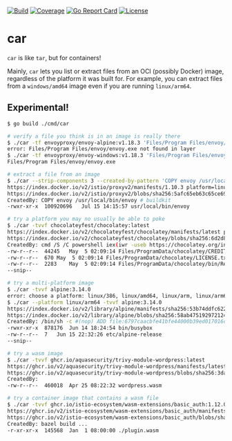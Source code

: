 [![Build](https://github.com/tetratelabs/car/workflows/build/badge.svg)](https://github.com/tetratelabs/car)
[![Coverage](https://codecov.io/gh/tetratelabs/car/branch/master/graph/badge.svg)](https://codecov.io/gh/tetratelabs/car)
[![Go Report Card](https://goreportcard.com/badge/github.com/tetratelabs/car)](https://goreportcard.com/report/github.com/tetratelabs/car)
[![License](https://img.shields.io/badge/license-Apache%202.0-blue.svg)](LICENSE)

# car

`car` is like `tar`, but for containers!

Mainly, `car` lets you list or extract files from an OCI (possibly Docker) image, regardless of the platform it was
built for. For example, you can extract files from a `windows/amd64` image even if you are running `linux/arm64`.

## Experimental!

```bash
$ go build ./cmd/car

# verify a file you think is in an image is really there
$ ./car -tf envoyproxy/envoy-alpine:v1.18.3 'Files/Program Files/envoy/envoy.exe'
error: Files/Program Files/envoy/envoy.exe not found in layer
$ ./car -tf envoyproxy/envoy-windows:v1.18.3 'Files/Program Files/envoy/envoy.exe'
Files/Program Files/envoy/envoy.exe

# extract a file from an image
$ ./car --strip-components 3 --created-by-pattern 'COPY envoy /usr/local/bin/envoy' -xvvf istio/proxyv2:1.10.3 && test -f envoy
https://index.docker.io/v2/istio/proxyv2/manifests/1.10.3 platform=linux/amd64 totalLayerSize: 95073366
https://index.docker.io/v2/istio/proxyv2/blobs/sha256:5afc65eb63c65ce691cc003c8b26820b7d984181b4871a2735e92cbf69595671 size=26407160
CreatedBy: COPY envoy /usr/local/bin/envoy # buildkit
-rwxr-xr-x	100920696	Jul 15 14:15:57	usr/local/bin/envoy

# try a platform you may no usually be able to poke
$ ./car -tvvf chocolateyfest/chocolatey:latest
https://index.docker.io/v2/chocolateyfest/chocolatey/manifests/latest platform=windows/amd64 totalLayerSize: 24102006
https://index.docker.io/v2/chocolateyfest/chocolatey/blobs/sha256:6d2d8da2960b0044c22730be087e6d7b197ab215d78f9090a3dff8cb7c40c241 size=24102006
CreatedBy: cmd /S /C powershell iex(iwr -useb https://chocolatey.org/install.ps1)
-rw-r--r--	44245	May  5 02:09:14	Files/ProgramData/chocolatey/CREDITS.txt
-rw-r--r--	670	May  5 02:09:14	Files/ProgramData/chocolatey/LICENSE.txt
-rw-r--r--	2283	May  5 02:09:14	Files/ProgramData/chocolatey/bin/RefreshEnv.cmd
--snip--

# try a multi-platform image
$ ./car -tvvf alpine:3.14.0
error: choose a platform: linux/386, linux/amd64, linux/arm, linux/arm64, linux/ppc64le, linux/s390x
$ ./car --platform linux/arm64 -tvvf alpine:3.14.0
https://index.docker.io/v2/library/alpine/manifests/sha256:53b74ddfc6225e3c8cc84d7985d0f34666e4e8b0b6892a9b2ad1f7516bc21b54 platform=linux/arm64 totalLayerSize: 2709626
https://index.docker.io/v2/library/alpine/blobs/sha256:58ab47519297212468320b23b8100fc1b2b96e8d342040806ae509a778a0a07a size=2709626
CreatedBy: /bin/sh -c #(nop) ADD file:6797caacbfe41bfe44000b39ed017016c6fcc492b3d6557cdaba88536df6c876 in /
-rwxr-xr-x	878176	Jun 14 18:24:54	bin/busybox
-rw-r--r--	7	Jun 15 22:32:26	etc/alpine-release
--snip--

# try a wasm image
$ ./car -tvvf ghcr.io/aquasecurity/trivy-module-wordpress:latest
https://ghcr.io/v2/aquasecurity/trivy-module-wordpress/manifests/latest platform= totalLayerSize: 460018
https://ghcr.io/v2/aquasecurity/trivy-module-wordpress/blobs/sha256:3daa3dac086bd443acce56ffceb906993b50c5838b4489af4cd2f1e2f13af03b size=460018
CreatedBy:
-rw-r--r--	460018	Apr 25 08:22:32	wordpress.wasm

# try a container image that contains a wasm file
$ ./car -tvvf ghcr.io/istio-ecosystem/wasm-extensions/basic_auth:1.12.0
https://ghcr.io/v2/istio-ecosystem/wasm-extensions/basic_auth/manifests/1.12.0 platform=linux/amd64 totalLayerSize: 51012
https://ghcr.io/v2/istio-ecosystem/wasm-extensions/basic_auth/blobs/sha256:c77f41748230039992ddd401681f91238ce2d7149d4d9f28899d389f0ea2692c size=51012
CreatedBy: bazel build ...
-r-xr-xr-x	145568	Jan  1 08:00:00	./plugin.wasm
```
